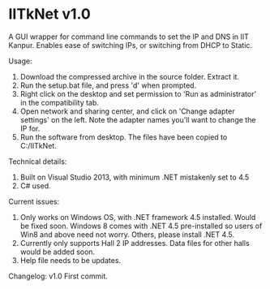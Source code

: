 IITkNet v1.0
=======

A GUI wrapper for command line commands to set the IP and DNS in IIT Kanpur. Enables ease of switching IPs, or switching from DHCP to Static.

Usage:
1)  Download the compressed archive in the source folder. Extract it.
2)  Run the setup.bat file, and press 'd' when prompted.
3)  Right click on the desktop and set permission to 'Run as administrator' in the compatibility tab.
4)  Open network and sharing center, and click on 'Change adapter settings' on the left. Note the adapter names you'll       want to change the IP for.
5)  Run the software from desktop. The files have been copied to C:/IITkNet.

Technical details:
1)  Built on Visual Studio 2013, with minimum .NET mistakenly set to 4.5
2)  C# used.

Current issues:
1)  Only works on Windows OS, with .NET framework 4.5 installed. Would be fixed soon. Windows 8 comes with .NET 4.5          pre-installed so users of Win8 and above need not worry. Others, please install .NET 4.5.
2)  Currently only supports Hall 2 IP addresses. Data files for other halls would be added soon.
3)  Help file needs to be updates.

Changelog:
v1.0  First commit.
